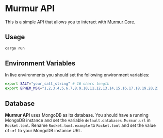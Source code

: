# Murmur API

This is a simple API that allows you to interact with [Murmur Core](https://github.com/ideal-lab5/murmur).

## Usage

```bash
cargo run
```

## Environment Variables

In live environments you should set the following environment variables:

```bash
export SALT="your_salt_string" # 16 chars length
export EPHEM_MSK="1,2,3,4,5,6,7,8,9,10,11,12,13,14,15,16,17,18,19,20,21,22,23,24,25,26,27,28,29,30,31,32" # 32 comma separated u8 values
```

## Database
**Murmur API** uses MongoDB as its database. You should have a running MongoDB instance and set the variable `default.databases.Murmur.url` in `Rocket.toml`.
Rename `Rocket.toml.example` to `Rocket.toml` and set the value of `url` to your MongoDB instance URL.